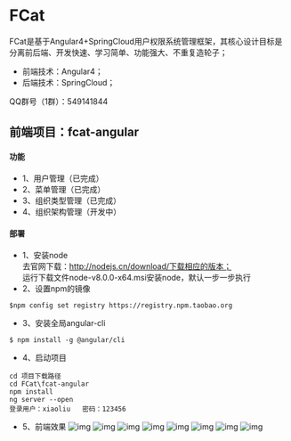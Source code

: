 #  **FCat** 
FCat是基于Angular4+SpringCloud用户权限系统管理框架，其核心设计目标是分离前后端、开发快速、学习简单、功能强大、不重复造轮子；
- 前端技术：Angular4；
- 后端技术：SpringCloud；

QQ群号（1群）：549141844

## 前端项目：fcat-angular
#### 功能
- 1、用户管理（已完成）
- 2、菜单管理（已完成）
- 3、组织类型管理（已完成）
- 4、组织架构管理（开发中）
#### 部署
- 1、安装node  
去官网下载：http://nodejs.cn/download/下载相应的版本；  
运行下载文件node-v8.0.0-x64.msi安装node，默认一步一步执行  
- 2、设置npm的镜像  
```
$npm config set registry https://registry.npm.taobao.org
```
- 3、安装全局angular-cli
```
$ npm install -g @angular/cli
```

- 4、启动项目
```
cd 项目下载路径
cd FCat\fcat-angular
npm install
ng server --open
登录用户：xiaoliu   密码：123456
```


- 5、前端效果
![img](http://upload-images.jianshu.io/upload_images/6756205-77654260d96f4a5f.jpg?imageMogr2/auto-orient/strip%7CimageView2/2/w/1240)
![img](http://upload-images.jianshu.io/upload_images/6756205-34394cea5f742c60.jpg?imageMogr2/auto-orient/strip%7CimageView2/2/w/1240)
![img](http://upload-images.jianshu.io/upload_images/6756205-9d04f049e89ac986.jpg?imageMogr2/auto-orient/strip%7CimageView2/2/w/1240)
![img](http://upload-images.jianshu.io/upload_images/6756205-065369a0f34f4cfa.jpg?imageMogr2/auto-orient/strip%7CimageView2/2/w/1240)
![img](http://upload-images.jianshu.io/upload_images/6756205-9c372a7abfce3674.jpg?imageMogr2/auto-orient/strip%7CimageView2/2/w/1240)
![img](http://upload-images.jianshu.io/upload_images/6756205-ae87eb83261dc2b7.png?imageMogr2/auto-orient/strip%7CimageView2/2/w/1240)
![img](http://upload-images.jianshu.io/upload_images/6756205-5735e4281266cd28.jpg?imageMogr2/auto-orient/strip%7CimageView2/2/w/1240)
![img](http://upload-images.jianshu.io/upload_images/6756205-97b82ad220708088.jpg?imageMogr2/auto-orient/strip%7CimageView2/2/w/1240)